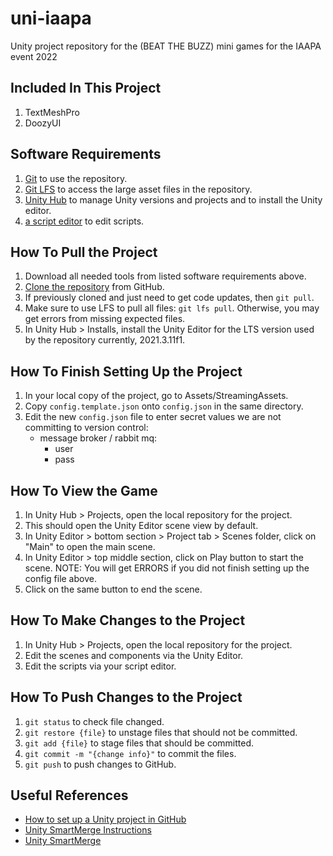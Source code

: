# uni-iaapa
Unity project repository for the (BEAT THE BUZZ) mini games for the IAAPA event 2022 

## Included In This Project
1. TextMeshPro
2. DoozyUI

## Software Requirements
1. [Git](https://git-scm.com/book/en/v2/Getting-Started-Installing-Git) to use the repository.
2. [Git LFS](https://git-lfs.github.com/) to access the large asset files in the repository.
3. [Unity Hub](https://unity3d.com/get-unity/download) to manage Unity versions and projects and to install the Unity editor.
4. [a script editor](https://www.dunebook.com/best-unity-ide/) to edit scripts.

## How To Pull the Project
1. Download all needed tools from listed software requirements above.
2. [Clone the repository](https://docs.github.com/en/repositories/creating-and-managing-repositories/cloning-a-repository) from GitHub.
3. If previously cloned and just need to get code updates, then `git pull`.  
4. Make sure to use LFS to pull all files: `git lfs pull`.  Otherwise, you may get errors from missing expected files.
5. In Unity Hub > Installs, install the Unity Editor for the LTS version used by the repository currently, 2021.3.11f1.

## How To Finish Setting Up the Project
1. In your local copy of the project, go to Assets/StreamingAssets.
2. Copy `config.template.json` onto `config.json` in the same directory.
3. Edit the new `config.json` file to enter secret values we are not committing to version control:
    - message broker / rabbit mq:
      - user
      - pass

## How To View the Game
1. In Unity Hub > Projects, open the local repository for the project.
2. This should open the Unity Editor scene view by default.
3. In Unity Editor > bottom section > Project tab > Scenes folder, click on "Main" to open the main scene.
4. In Unity Editor > top middle section, click on Play button to start the scene. NOTE: You will get ERRORS if you did not finish setting up the config file above.
5. Click on the same button to end the scene.

## How To Make Changes to the Project
1. In Unity Hub > Projects, open the local repository for the project.
2. Edit the scenes and components via the Unity Editor.
3. Edit the scripts via your script editor.

## How To Push Changes to the Project
1. `git status` to check file changed.
2. `git restore {file}` to unstage files that should not be committed.
3. `git add {file}` to stage files that should be committed.
4. `git commit -m "{change info}"` to commit the files.
5. `git push` to push changes to GitHub.

## Useful References
- [How to set up a Unity project in GitHub](https://unityatscale.com/unity-version-control-guide/how-to-setup-unity-project-on-github/)
- [Unity SmartMerge Instructions](https://github.com/anacat/unity-mergetool)
- [Unity SmartMerge](https://docs.unity3d.com/Manual/SmartMerge.html)
